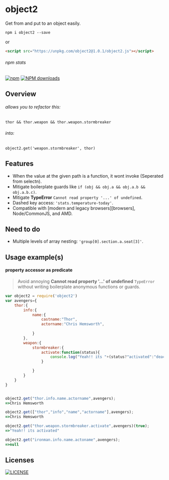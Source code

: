 # object2
Get from and put to an object easily.


```shell
npm i object2 --save
```

or

```html
<script src="https://unpkg.com/object2@1.0.1/object2.js"></script>
```


###### npm stats

[![npm](https://img.shields.io/npm/v/object2.svg)](https://www.npmjs.org/package/object2) [![NPM downloads](https://img.shields.io/npm/dm/object2.svg)](https://www.npmjs.org/package/object2) 


## Overview

###### allows you to refactor this:

    thor && thor.weapon && thor.weapon.stormbreaker 

###### into:

    object2.get('weapon.stormbreaker', thor)


## Features

  - When the value at the given path is a function, it wont invoke (Seperated from selectn).
  - Mitigate boilerplate guards like `if (obj && obj.a && obj.a.b && obj.a.b.c)`.
  - Mitigate **TypeError** `Cannot read property '...' of undefined`.
  - Dashed key access: `'stats.temperature-today'`.
  - Compatible with [modern and legacy browsers][browsers], Node/CommonJS, and AMD.

## Need to do
  - Multiple levels of array nesting: `'group[0].section.a.seat[3]'`.
  
## Usage example(s)

#### property accessor as predicate
> Avoid annoying __Cannot read property '...' of undefined__ `TypeError` without writing boilerplate anonymous functions or guards.

```js
var object2 = require('object2')
var avengers={
    thor:{
        info:{
            name:{
                castname:"Thor",
                actorname:"Chris Hemsworth",
                
            }
        },
        weapon:{
            stormbreaker:{
                activate:function(status){
                    console.log("Yeah!! its "+(status?"activated":"deactivated"));
                }

            }
        }
    }
}


object2.get("thor.info.name.actorname",avengers);
=>Chris Hemsworth

object2.get(["thor","info","name","actorname"],avengers);
=>Chris Hemsworth

object2.get("thor.weapon.stormbreaker.activate",avengers)(true);
=>"Yeah!! its activated"

object2.get("ironman.info.name.actoname",avengers);
=>null
```

## Licenses
[![LICENSE](http://img.shields.io/npm/l/object2.svg)](license)
